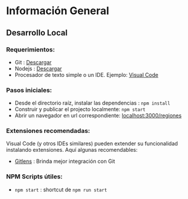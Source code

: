# Información General

## Desarrollo Local

### Requerimientos:

- Git : [Descargar](https://git-scm.com/downloads)
- Nodejs : [Descargar](https://nodejs.org/en/download/)
- Procesador de texto simple o un IDE. Ejemplo: [Visual Code](https://code.visualstudio.com/)

### Pasos iniciales:

- Desde el directorio raíz, instalar las dependencias : `npm install`
- Construir y publicar el projecto localmente: `npm start`
- Abrir un navegador en url correspondiente: [localhost:3000/regiones](http://localhost:3000/regiones)

### Extensiones recomendadas:

Visual Code (y otros IDEs similares) pueden extender su funcionalidad instalando extensiones. Aquí algunas recomendables:

- [Gitlens](https://marketplace.visualstudio.com/items?itemName=eamodio.gitlens) : Brinda mejor integración con Git

### NPM Scripts útiles:

- `npm start` : shortcut de `npm run start`
